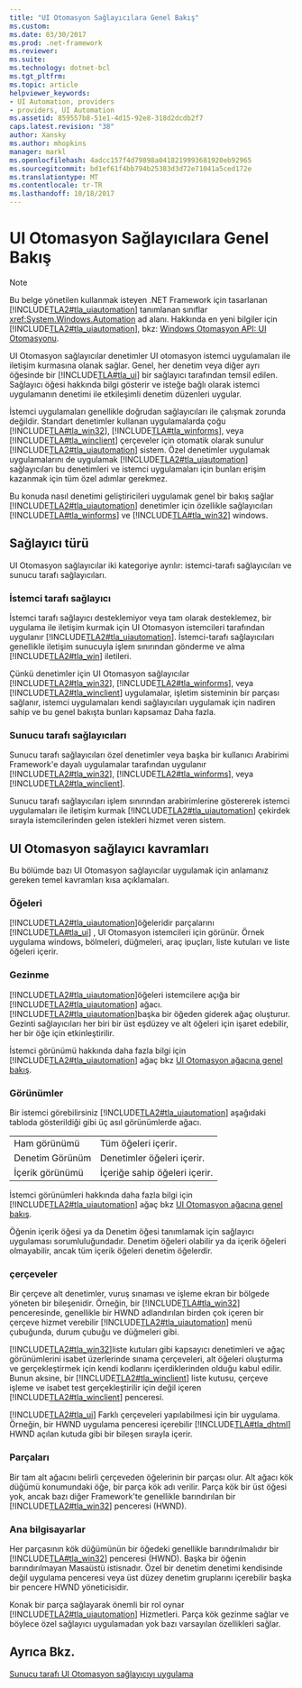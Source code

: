 ```yaml
---
title: "UI Otomasyon Sağlayıcılara Genel Bakış"
ms.custom: 
ms.date: 03/30/2017
ms.prod: .net-framework
ms.reviewer: 
ms.suite: 
ms.technology: dotnet-bcl
ms.tgt_pltfrm: 
ms.topic: article
helpviewer_keywords:
- UI Automation, providers
- providers, UI Automation
ms.assetid: 859557b8-51e1-4d15-92e8-318d2dcdb2f7
caps.latest.revision: "38"
author: Xansky
ms.author: mhopkins
manager: markl
ms.openlocfilehash: 4adcc157f4d79898a0418219993681920eb92965
ms.sourcegitcommit: bd1ef61f4bb794b25383d3d72e71041a5ced172e
ms.translationtype: MT
ms.contentlocale: tr-TR
ms.lasthandoff: 10/18/2017
---
```

# <a name="ui-automation-providers-overview"></a>UI Otomasyon Sağlayıcılara Genel Bakış
> [!NOTE]
>  Bu belge yönetilen kullanmak isteyen .NET Framework için tasarlanan [!INCLUDE[TLA2#tla_uiautomation](../../../includes/tla2sharptla-uiautomation-md.md)] tanımlanan sınıflar <xref:System.Windows.Automation> ad alanı. Hakkında en yeni bilgiler için [!INCLUDE[TLA2#tla_uiautomation](../../../includes/tla2sharptla-uiautomation-md.md)], bkz: [Windows Otomasyon API: UI Otomasyonu](http://go.microsoft.com/fwlink/?LinkID=156746).  
  
 UI Otomasyon sağlayıcılar denetimler UI otomasyon istemci uygulamaları ile iletişim kurmasına olanak sağlar. Genel, her denetim veya diğer ayrı öğesinde bir [!INCLUDE[TLA#tla_ui](../../../includes/tlasharptla-ui-md.md)] bir sağlayıcı tarafından temsil edilen. Sağlayıcı öğesi hakkında bilgi gösterir ve isteğe bağlı olarak istemci uygulamanın denetimi ile etkileşimli denetim düzenleri uygular.  
  
 İstemci uygulamaları genellikle doğrudan sağlayıcıları ile çalışmak zorunda değildir. Standart denetimler kullanan uygulamalarda çoğu [!INCLUDE[TLA#tla_win32](../../../includes/tlasharptla-win32-md.md)], [!INCLUDE[TLA#tla_winforms](../../../includes/tlasharptla-winforms-md.md)], veya [!INCLUDE[TLA#tla_winclient](../../../includes/tlasharptla-winclient-md.md)] çerçeveler için otomatik olarak sunulur [!INCLUDE[TLA2#tla_uiautomation](../../../includes/tla2sharptla-uiautomation-md.md)] sistem. Özel denetimler uygulamak uygulamalarını de uygulamak [!INCLUDE[TLA2#tla_uiautomation](../../../includes/tla2sharptla-uiautomation-md.md)] sağlayıcıları bu denetimleri ve istemci uygulamaları için bunları erişim kazanmak için tüm özel adımlar gerekmez.  
  
 Bu konuda nasıl denetimi geliştiricileri uygulamak genel bir bakış sağlar [!INCLUDE[TLA2#tla_uiautomation](../../../includes/tla2sharptla-uiautomation-md.md)] denetimler için özellikle sağlayıcıları [!INCLUDE[TLA#tla_winforms](../../../includes/tlasharptla-winforms-md.md)] ve [!INCLUDE[TLA#tla_win32](../../../includes/tlasharptla-win32-md.md)] windows.  
  
<a name="Types_of_Providers"></a>   
## <a name="types-of-providers"></a>Sağlayıcı türü  
 UI Otomasyon sağlayıcılar iki kategoriye ayrılır: istemci-tarafı sağlayıcıları ve sunucu tarafı sağlayıcıları.  
  
### <a name="client-side-providers"></a>İstemci tarafı sağlayıcı  
 İstemci tarafı sağlayıcı desteklemiyor veya tam olarak desteklemez, bir uygulama ile iletişim kurmak için UI Otomasyon istemcileri tarafından uygulanır [!INCLUDE[TLA2#tla_uiautomation](../../../includes/tla2sharptla-uiautomation-md.md)]. İstemci-tarafı sağlayıcıları genellikle iletişim sunucuyla işlem sınırından gönderme ve alma [!INCLUDE[TLA2#tla_win](../../../includes/tla2sharptla-win-md.md)] iletileri.  
  
 Çünkü denetimler için UI Otomasyon sağlayıcılar [!INCLUDE[TLA2#tla_win32](../../../includes/tla2sharptla-win32-md.md)], [!INCLUDE[TLA2#tla_winforms](../../../includes/tla2sharptla-winforms-md.md)], veya [!INCLUDE[TLA2#tla_winclient](../../../includes/tla2sharptla-winclient-md.md)] uygulamalar, işletim sisteminin bir parçası sağlanır, istemci uygulamaları kendi sağlayıcıları uygulamak için nadiren sahip ve bu genel bakışta bunları kapsamaz Daha fazla.  
  
### <a name="server-side-providers"></a>Sunucu tarafı sağlayıcıları  
 Sunucu tarafı sağlayıcıları özel denetimler veya başka bir kullanıcı Arabirimi Framework'e dayalı uygulamalar tarafından uygulanır [!INCLUDE[TLA2#tla_win32](../../../includes/tla2sharptla-win32-md.md)], [!INCLUDE[TLA2#tla_winforms](../../../includes/tla2sharptla-winforms-md.md)], veya [!INCLUDE[TLA2#tla_winclient](../../../includes/tla2sharptla-winclient-md.md)].  
  
 Sunucu tarafı sağlayıcıları işlem sınırından arabirimlerine göstererek istemci uygulamaları ile iletişim kurmak [!INCLUDE[TLA2#tla_uiautomation](../../../includes/tla2sharptla-uiautomation-md.md)] çekirdek sırayla istemcilerinden gelen istekleri hizmet veren sistem.  
  
<a name="AutomationProviderConcepts"></a>   
## <a name="ui-automation-provider-concepts"></a>UI Otomasyon sağlayıcı kavramları  
 Bu bölümde bazı UI Otomasyon sağlayıcılar uygulamak için anlamanız gereken temel kavramları kısa açıklamaları.  
  
### <a name="elements"></a>Öğeleri  
 [!INCLUDE[TLA2#tla_uiautomation](../../../includes/tla2sharptla-uiautomation-md.md)]öğeleridir parçalarını [!INCLUDE[TLA#tla_ui](../../../includes/tlasharptla-ui-md.md)] , UI Otomasyon istemcileri için görünür. Örnek uygulama windows, bölmeleri, düğmeleri, araç ipuçları, liste kutuları ve liste öğeleri içerir.  
  
### <a name="navigation"></a>Gezinme  
 [!INCLUDE[TLA2#tla_uiautomation](../../../includes/tla2sharptla-uiautomation-md.md)]öğeleri istemcilere açığa bir [!INCLUDE[TLA2#tla_uiautomation](../../../includes/tla2sharptla-uiautomation-md.md)] ağacı. [!INCLUDE[TLA2#tla_uiautomation](../../../includes/tla2sharptla-uiautomation-md.md)]başka bir öğeden giderek ağaç oluşturur. Gezinti sağlayıcıları her biri bir üst eşdüzey ve alt öğeleri için işaret edebilir, her bir öğe için etkinleştirilir.  
  
 İstemci görünümü hakkında daha fazla bilgi için [!INCLUDE[TLA2#tla_uiautomation](../../../includes/tla2sharptla-uiautomation-md.md)] ağaç bkz [UI Otomasyon ağacına genel bakış](../../../docs/framework/ui-automation/ui-automation-tree-overview.md).  
  
### <a name="views"></a>Görünümler  
 Bir istemci görebilirsiniz [!INCLUDE[TLA2#tla_uiautomation](../../../includes/tla2sharptla-uiautomation-md.md)] aşağıdaki tabloda gösterildiği gibi üç asıl görünümlerde ağacı.  
  
|||  
|-|-|  
|Ham görünümü|Tüm öğeleri içerir.|  
|Denetim Görünüm|Denetimler öğeleri içerir.|  
|İçerik görünümü|İçeriğe sahip öğeleri içerir.|  
  
 İstemci görünümleri hakkında daha fazla bilgi için [!INCLUDE[TLA2#tla_uiautomation](../../../includes/tla2sharptla-uiautomation-md.md)] ağaç bkz [UI Otomasyon ağacına genel bakış](../../../docs/framework/ui-automation/ui-automation-tree-overview.md).  
  
 Öğenin içerik öğesi ya da Denetim öğesi tanımlamak için sağlayıcı uygulaması sorumluluğundadır. Denetim öğeleri olabilir ya da içerik öğeleri olmayabilir, ancak tüm içerik öğeleri denetim öğelerdir.  
  
### <a name="frameworks"></a>çerçeveler  
 Bir çerçeve alt denetimler, vuruş sınaması ve işleme ekran bir bölgede yöneten bir bileşenidir. Örneğin, bir [!INCLUDE[TLA#tla_win32](../../../includes/tlasharptla-win32-md.md)] penceresinde, genellikle bir HWND adlandırılan birden çok içeren bir çerçeve hizmet verebilir [!INCLUDE[TLA2#tla_uiautomation](../../../includes/tla2sharptla-uiautomation-md.md)] menü çubuğunda, durum çubuğu ve düğmeleri gibi.  
  
 [!INCLUDE[TLA2#tla_win32](../../../includes/tla2sharptla-win32-md.md)]liste kutuları gibi kapsayıcı denetimleri ve ağaç görünümlerini isabet üzerlerinde sınama çerçeveleri, alt öğeleri oluşturma ve gerçekleştirmek için kendi kodlarını içerdiklerinden olduğu kabul edilir. Bunun aksine, bir [!INCLUDE[TLA2#tla_winclient](../../../includes/tla2sharptla-winclient-md.md)] liste kutusu, çerçeve işleme ve isabet test gerçekleştirilir için değil içeren [!INCLUDE[TLA2#tla_winclient](../../../includes/tla2sharptla-winclient-md.md)] penceresi.  
  
 [!INCLUDE[TLA2#tla_ui](../../../includes/tla2sharptla-ui-md.md)] Farklı çerçeveleri yapılabilmesi için bir uygulama. Örneğin, bir HWND uygulama penceresi içerebilir [!INCLUDE[TLA#tla_dhtml](../../../includes/tlasharptla-dhtml-md.md)] HWND açılan kutuda gibi bir bileşen sırayla içerir.  
  
### <a name="fragments"></a>Parçaları  
 Bir tam alt ağacını belirli çerçeveden öğelerinin bir parçası olur. Alt ağacı kök düğümü konumundaki öğe, bir parça kök adı verilir. Parça kök bir üst öğesi yok, ancak bazı diğer Framework'te genellikle barındırılan bir [!INCLUDE[TLA2#tla_win32](../../../includes/tla2sharptla-win32-md.md)] penceresi (HWND).  
  
### <a name="hosts"></a>Ana bilgisayarlar  
 Her parçasının kök düğümünün bir öğedeki genellikle barındırılmalıdır bir [!INCLUDE[TLA#tla_win32](../../../includes/tlasharptla-win32-md.md)] penceresi (HWND). Başka bir öğenin barındırılmayan Masaüstü istisnadır. Özel bir denetim denetimi kendisinde değil uygulama penceresi veya üst düzey denetim gruplarını içerebilir başka bir pencere HWND yöneticisidir.  
  
 Konak bir parça sağlayarak önemli bir rol oynar [!INCLUDE[TLA2#tla_uiautomation](../../../includes/tla2sharptla-uiautomation-md.md)] Hizmetleri. Parça kök gezinme sağlar ve böylece özel sağlayıcı uygulamadan yok bazı varsayılan özellikleri sağlar.  
  
## <a name="see-also"></a>Ayrıca Bkz.  
 [Sunucu tarafı UI Otomasyon sağlayıcıyı uygulama](../../../docs/framework/ui-automation/server-side-ui-automation-provider-implementation.md)
